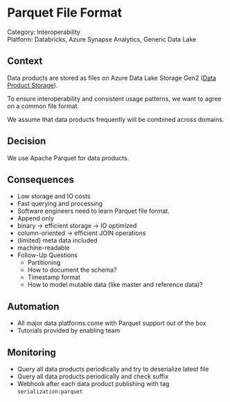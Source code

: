 # Parquet File Format

Category: Interoperability  
Platform: Databricks, Azure Synapse Analytics, Generic Data Lake  

## Context

Data products are stored as files on Azure Data Lake Storage Gen2 ([Data Product Storage](../../../architecture-decisions/data-platform/azure-adls-as-storage-for-data-products.md)).

To ensure interoperability and consistent usage patterns, we want to agree on a common file format.

We assume that data products frequently will be combined across domains.

## Decision

We use Apache Parquet for data products.

## Consequences

- Low storage and IO costs
- Fast querying and processing
- Software engineers need to learn Parquet file format.
- Append only
- binary ->  efficient storage -> IO optimized
- column-oriented -> efficient JOIN operations
- (limited) meta data included
- machine-readable
- Follow-Up Questions
  - Partitioning
  - How to document the schema?
  - Timestamp format
  - How to model mutable data (like master and reference data)?

## Automation

- All major data platforms come with Parquet support out of the box
- Tutorials provided by enabling team

## Monitoring

- Query all data products periodically and try to deserialize latest file
- Query all data products periodically and check suffix
- Webhook after each data product publishing with tag `serialization:parquet`